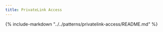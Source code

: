 ```yaml
---
title: PrivateLink Access
---
```


{%
   include-markdown "../../patterns/privatelink-access/README.md"
%}
